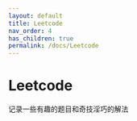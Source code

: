 ```yaml
---
layout: default
title: Leetcode
nav_order: 4
has_children: true
permalink: /docs/Leetcode
---
```


# Leetcode
记录一些有趣的题目和奇技淫巧的解法
